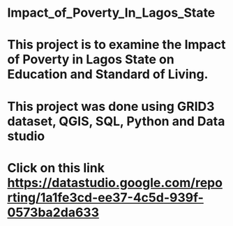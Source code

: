 # Impact_of_Poverty_In_Lagos_State

# This project is to examine the Impact of Poverty in Lagos State on Education and Standard of Living. 

# This project was done using GRID3 dataset, QGIS, SQL, Python and Data studio 

# Click on this link https://datastudio.google.com/reporting/1a1fe3cd-ee37-4c5d-939f-0573ba2da633
